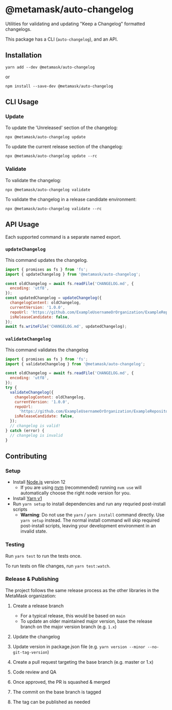 # @metamask/auto-changelog

Utilities for validating and updating \"Keep a Changelog\" formatted changelogs.

This package has a CLI (`auto-changelog`), and an API.

## Installation

`yarn add --dev @metamask/auto-changelog`

or

`npm install --save-dev @metamask/auto-changelog`

## CLI Usage

### Update

To update the 'Unreleased' section of the changelog:

`npx @metamask/auto-changelog update`

To update the current release section of the changelog:

`npx @metamask/auto-changelog update --rc`

### Validate

To validate the changelog:

`npx @metamask/auto-changelog validate`

To validate the changelog in a release candidate environment:

`npx @metamask/auto-changelog validate --rc`

## API Usage

Each supported command is a separate named export.

### `updateChangelog`

This command updates the changelog.

```javascript
import { promises as fs } from 'fs';
import { updateChangelog } from '@metamask/auto-changelog';

const oldChangelog = await fs.readFile('CHANGELOG.md', {
  encoding: 'utf8',
});
const updatedChangelog = updateChangelog({
  changelogContent: oldChangelog,
  currentVersion: '1.0.0',
  repoUrl: 'https://github.com/ExampleUsernameOrOrganization/ExampleRepository',
  isReleaseCandidate: false,
});
await fs.writeFile('CHANGELOG.md', updatedChangelog);
```

### `validateChangelog`

This command validates the changelog

```javascript
import { promises as fs } from 'fs';
import { validateChangelog } from '@metamask/auto-changelog';

const oldChangelog = await fs.readFile('CHANGELOG.md', {
  encoding: 'utf8',
});
try {
  validateChangelog({
    changelogContent: oldChangelog,
    currentVersion: '1.0.0',
    repoUrl:
      'https://github.com/ExampleUsernameOrOrganization/ExampleRepository',
    isReleaseCandidate: false,
  });
  // changelog is valid!
} catch (error) {
  // changelog is invalid
}
```

## Contributing

### Setup

- Install [Node.js](https://nodejs.org) version 12
  - If you are using [nvm](https://github.com/creationix/nvm#installation) (recommended) running `nvm use` will automatically choose the right node version for you.
- Install [Yarn v1](https://yarnpkg.com/en/docs/install)
- Run `yarn setup` to install dependencies and run any requried post-install scripts
  - **Warning**: Do not use the `yarn` / `yarn install` command directly. Use `yarn setup` instead. The normal install command will skip required post-install scripts, leaving your development environment in an invalid state.

### Testing

Run `yarn test` to run the tests once.

To run tests on file changes, run `yarn test:watch`.

### Release & Publishing

The project follows the same release process as the other libraries in the MetaMask organization:

1. Create a release branch

   - For a typical release, this would be based on `main`
   - To update an older maintained major version, base the release branch on the major version branch (e.g. `1.x`)

2. Update the changelog
3. Update version in package.json file (e.g. `yarn version --minor --no-git-tag-version`)
4. Create a pull request targeting the base branch (e.g. master or 1.x)
5. Code review and QA
6. Once approved, the PR is squashed & merged
7. The commit on the base branch is tagged
8. The tag can be published as needed
